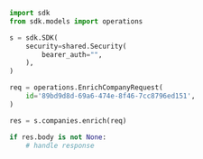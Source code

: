 <!-- Start SDK Example Usage -->
```python
import sdk
from sdk.models import operations

s = sdk.SDK(
    security=shared.Security(
        bearer_auth="",
    ),
)

req = operations.EnrichCompanyRequest(
    id='89bd9d8d-69a6-474e-8f46-7cc8796ed151',
)

res = s.companies.enrich(req)

if res.body is not None:
    # handle response
```
<!-- End SDK Example Usage -->